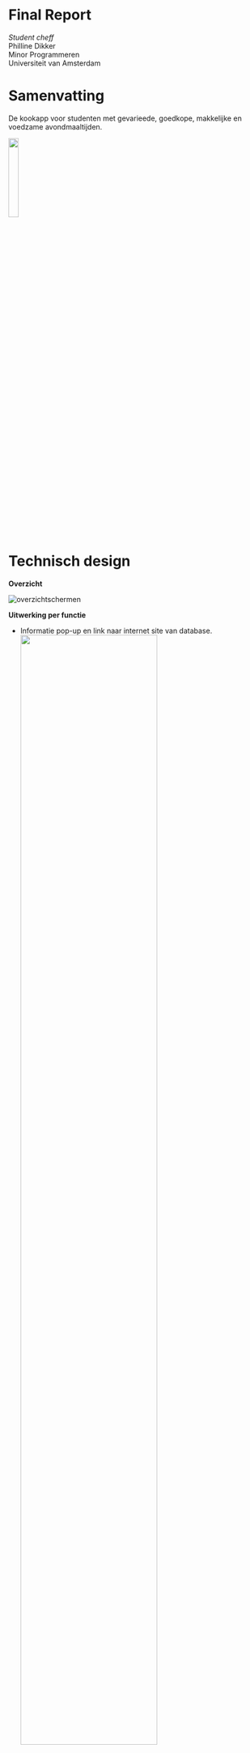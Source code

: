 # Final Report

*Student cheff*                                                                                                                          
Philline Dikker                                                                                                                                  
Minor Programmeren                                                                                                                         
Universiteit van Amsterdam                                                                                                                  


# Samenvatting

De kookapp voor studenten met gevarieede, goedkope, makkelijke en voedzame avondmaaltijden. 
      
<img src="https://user-images.githubusercontent.com/43133057/51832704-b6294280-22f5-11e9-8279-09b37c6b22bb.png" width="20%" height="20%">

# Technisch design

<b>Overzicht</b>

![overzichtschermen](https://user-images.githubusercontent.com/43133057/51831563-afe59700-22f2-11e9-920d-35aebf17cbf1.png)

<b>Uitwerking per functie</b>

- Informatie pop-up en link naar internet site van database.
      <img src="https://user-images.githubusercontent.com/43133057/51837087-9ea48680-2302-11e9-8c26-ddc391eceeaa.png" width="75%" height="75%">


- Keuze menu's.                                                                                                                           
      <img src="https://user-images.githubusercontent.com/43133057/51837089-9ea48680-2302-11e9-850b-2b98285a1ee8.png" width="75%" height="75%">
  
         
- Lijst met gerechten van gekozen categorie.                                                                                               
      <img src="https://user-images.githubusercontent.com/43133057/51837090-9f3d1d00-2302-11e9-89de-897f10cb3512.png" width="75%" height="75%">
      
    
- Recept van gekozen gerecht.                                                                                                                    
      <img src="https://user-images.githubusercontent.com/43133057/51837093-9f3d1d00-2302-11e9-83f0-b4dbd73efda0.png" width="75%" height="75%">
      

- Opslaan data van recept.                                                                                                                                                       
      <img src="https://user-images.githubusercontent.com/43133057/51837094-9f3d1d00-2302-11e9-81ad-fb58e99c8414.png" width="75%" height="75%">
      

- Geschiedenis weergeven.                                                                                                                                 
      <img src="https://user-images.githubusercontent.com/43133057/51837095-9f3d1d00-2302-11e9-9cf1-93e58c141c0d.png" width="75%" height="75%">
      


<b>Samenwerking classes</b>

   <img src="https://user-images.githubusercontent.com/43133057/51831571-b3791e00-22f2-11e9-854d-b6eb81006df1.png" width="75%" height="75%">
   
*Activity’s* 

- StartActivity:
	- navigatie naar "try something new";
	- nagigatie naar "history";
	- pop-up van informatie, popup_history.xml;
	- intent naar internet voor site van database;

- HistoryActivity
	- vult de listview van history_activity.xml met history_item.xml door middel van de EntryAdapter.java;
	- onclick, voor als op een history_item.xml wordt geklikt, id woord doorgegeven;
	- zoekfunctie, door middel van de functie "filterData" van EntryDatabase;
	
- MealsActivity
	- aan de hand van een gekregen categorie, een MealsRequest;
	- on click, voor als op  meals_item.xml is geklikt;
	- gotMeals, als de mealsrequest is gelukt, vult listview van meals_activity.xml met gekregen meals_item.xml
	- got MealsError, als het ophalen van meals mislukt is; 
	- in de gotMeals, als er getypt word in de zoekbalk, filter functie vanuit MealAdapter
	
- MeatActivity
	- het doorgeven van de juiste categorie ( Beef, Pork, Chicken, Lamb of Random) aan de hand van de geklikte button op meat_activity.xml;

- VActivity
	- het doorgeven van de juiste gekozen catergorie ( Random, Meat, Fish, Vega, Vegan) aan de hand van de geklikte bbutton op V_activity.xml ;
	
- RecipeActivity
	- met gekregen id een RecipeRequest aanvragen;
	- navigatie naar Youtube als er gelikt is op het video'tje;
	- onclick on van afrondingsknop, vult een item in de database (EntryDatabase) en checkt of alles goed is ingevuld; 
	- gotRecipe voor als RecipeRequest goed is gegaan, vult de scrollview in van recipe_activity.xml;
	- gotRecipeError voor als request fout is gegaan;
	
*Adapters*
- EntryAdapter
	- aan de hand van een view het vullen van history_item.xml;
	
- MealAdapter
	- aan de hand van een view het vullen van meals_item.xml;
	- filterfunctie voor de SearchView in meals_activity.xml;
	
*Extra*
- DowloadImageTask
	- weergeven van plaatjes in heel de app;
	

*Models*
- Meal
	- model voor het recept;

- MealItem
	- model voor het gerecht;
	
*Request*
- MealsRequest
	- getMeals voor jsonObjectRequest met juiste categorie;
	- onResponse het krijgen van JSONArray en het vullen van MealItems;
	
- RecipeRequest
	- getRecipe voor jsonObjectRequest met juiste id van het recept;
	- onResponse het krijgen van JSONArray en het vullen van Meal;
	
- EntryDatabase
	- maakt een database;
	- insert voor toevoegen aan database;
	- filterData voor het zoeken in history_activity.xml;
	

	
*Layouts*
- history_activity.xml
- history_item.xml
- meals_activity.xml
- meals_item.xml
- meat_activity.xml
- start_activity.xml
- popup_history.xml
- V_activity.xml
- recipe_activity.xml

<b>API request</b>

Afhankelijk van de gekozen catergorie worden deze API’s gebruikt. Uit deze lijst wordt een gerecht met een bepaald id gekozen.
The Meal Database geeft ons verschillende catergorieen (c). Ik heb de bruikbare gekozen per catergorie, zie hieronder. 

*Fish*
  - https://www.themealdb.com/api/json/v1/1/filter.php?c=Seafood

*Meat*  
 - https://www.themealdb.com/api/json/v1/1/filter.php?c=Beef
 - https://www.themealdb.com/api/json/v1/1/filter.php?c=Chicken
 - https://www.themealdb.com/api/json/v1/1/filter.php?c=Lamb
 - https://www.themealdb.com/api/json/v1/1/filter.php?c=Pork

*Vegan*  
 - https://www.themealdb.com/api/json/v1/1/filter.php?c=Vegan
 
 *Vega*  
 - https://www.themealdb.com/api/json/v1/1/filter.php?c=Vegeterain


Het id wordt hieronder ingevuld. 
 - https://www.themealdb.com/api/json/v1/1/lookup.php?=”MealId”


<b>Database</b>

Om de gebruikersgeschiedenis op te slaan gaan we een SQLite Database aanmaken in de telefoon. Deze moet er als onderstaande tabel gaan uitzien.

<table>
	<tr>
		<th>Meal id </th>
		<th>Rating </th>
		<th>Picture </th>
            <th>Hint </th>
            <th>Time </th>
            <th>Timestamp </th>
	</tr>
	<tr>
		<td> 12345      </td>
		<td> 3.0    </td>
		<td> url.png      </td>
		<td> Seafood      </td>
		<td> 132      </td>
		<td> 22-08-2019      </td>
	</tr>

</table>

- Meal id als string;
- Rating als integer; 
- Picuture als string.
- Hint als string;
- Time als float;
- Timestamp als TIME;


# Uitdagingen 

-  Na het klikken op vlees en vega, verschijnen er nieuwe schermen met: 
	- Vlees; pork, lam, chicken
	- Vega; vegan, vega  
	Uit deze opties kan weer gekozen worden, zodat er minder gerechten verschijnen en dat de recepten specifieker zijn. 
	Het klikken op het filmpje bij recept moet een filmpje geven, dit maakt ze app gebruiksvriendelijker;
- De video kan bekeken worden door op de knop video te klikken, dan is het duidelijk hoe de gebruiker aan de video komt;
	- eerst moest er op het plaatje geklikt worden, dit is niet duidelijk.
- Vanuit een item in de history, kun je door het klikken weer naar het recept van het aangeklikte item gaan. 
	- Hierdoor hoeft de gebruiker niet meer in de gerechten te gaan zoeken om naar een recept te gaan;
- Random knoppen bij de keuzes;
	- maakt het kiezen makkelijker;
- Als je vanuit history of vanuit “try something new” bij een recept komt, moet je een nieuwe rating aangeven. 
	- Dit doe je omdat als je een gerecht voor de tweede keer maakt, hij lekkerder kan zijn. De oude rating zal niet weergeven zijn omdat dit de nieuwe rating eventueel kan beinvloeden;
- De zoekboxen worden edittexten, omdat je dan al na het typen van 1 letter kan zoeken. 
	- Dit is makkelijker en sneller voor de gebruiker;
- In history kun je ook zoeken naar de categorie van een gerecht bijvoorbeeld vega
	- Hierdoor kun je makkelijker een gerecht terug vinden;
- Het zoeken van in de history word gedaan door een Edittext en een knop
	- Werkt beter voor databases;
- Je kunt bij het recept aangeven hoe lang je erover hebt gedaan, dit word daarna (als de rating ook is ingevuld) ook weergeven in history. 
	- Zo kunnen gebruikers gelijk zien hoeveel tijd het waarschijnlijk gaat kosten;
- De VeganActivity is gecombineerd met de V activty 
	- Minder schermen voor de gebruiker;
- Er zal worden aangenomen dat de hoeveelheden gelijk zijn aan de hoeveelheden op het plaatje;
	- In de dataset staat hier niks over, voor duidelijke van de gebruiker zal er toch iets over gezegd moeten worden;
- StartActivity heeft een internet knop, als je hier op klikt word je doorverwezen naar de site van de data. 
	- Hierdoor weet de gebruiker waar alle gerechten vandaan komen.
